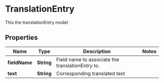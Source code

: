 

# TranslationEntry

This the translationEntry model

## Properties

Name | Type | Description | Notes
------------ | ------------- | ------------- | -------------
**fieldName** | **String** | Field name to associate the translationEntry to. | 
**text** | **String** | Corresponding translated text | 



